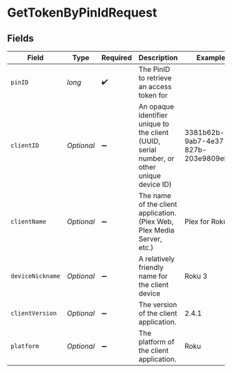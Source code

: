 # GetTokenByPinIdRequest


## Fields

| Field                                                                                      | Type                                                                                       | Required                                                                                   | Description                                                                                | Example                                                                                    |
| ------------------------------------------------------------------------------------------ | ------------------------------------------------------------------------------------------ | ------------------------------------------------------------------------------------------ | ------------------------------------------------------------------------------------------ | ------------------------------------------------------------------------------------------ |
| `pinID`                                                                                    | *long*                                                                                     | :heavy_check_mark:                                                                         | The PinID to retrieve an access token for                                                  |                                                                                            |
| `clientID`                                                                                 | *Optional<String>*                                                                         | :heavy_minus_sign:                                                                         | An opaque identifier unique to the client (UUID, serial number, or other unique device ID) | 3381b62b-9ab7-4e37-827b-203e9809eb58                                                       |
| `clientName`                                                                               | *Optional<String>*                                                                         | :heavy_minus_sign:                                                                         | The name of the client application. (Plex Web, Plex Media Server, etc.)                    | Plex for Roku                                                                              |
| `deviceNickname`                                                                           | *Optional<String>*                                                                         | :heavy_minus_sign:                                                                         | A relatively friendly name for the client device                                           | Roku 3                                                                                     |
| `clientVersion`                                                                            | *Optional<String>*                                                                         | :heavy_minus_sign:                                                                         | The version of the client application.                                                     | 2.4.1                                                                                      |
| `platform`                                                                                 | *Optional<String>*                                                                         | :heavy_minus_sign:                                                                         | The platform of the client application.                                                    | Roku                                                                                       |